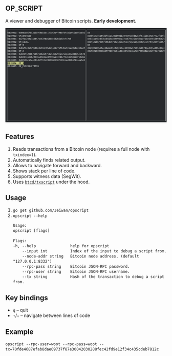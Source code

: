 ## OP_SCRIPT

A viewer and debugger of Bitcoin scripts. **Early development.**

![Screenshot](./screenshot.png)


## Features
1. Reads transactions from a Bitcoin node (requires a full node with `txindex=1`).
1. Automatically finds related output.
1. Allows to navigate forward and backward.
1. Shows stack per line of code.
1. Supports witness data (SegWit).
1. Uses [`btcd/txscript`](https://github.com/btcsuite/btcd/tree/master/txscript) under the hood.


## Usage

1. `go get github.com/Jeiwan/opscript`
1. `opscript --help`
    ```shell
    Usage:
    opscript [flags]

    Flags:
    -h, --help               help for opscript
        --input int          Index of the input to debug a script from.
        --node-addr string   Bitcoin node address. (default "127.0.0.1:8332")
        --rpc-pass string    Bitcoin JSON-RPC password.
        --rpc-user string    Bitcoin JSON-RPC username.
        --tx string          Hash of the transaction to debug a script from.
    ```


## Key bindings

* `q` – quit
* `↑`/`↓` – navigate between lines of code


## Example
```shell
opscript --rpc-user=woot --rpc-pass=woot --tx=70fde4687efab8dae09737f87e30042030288fec42fd9e12f34c435cdeb7812c
```